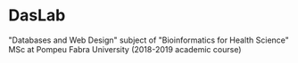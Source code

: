 # DasLab
"Databases and Web Design" subject of "Bioinformatics for Health Science" MSc at Pompeu Fabra University (2018-2019 academic course)
